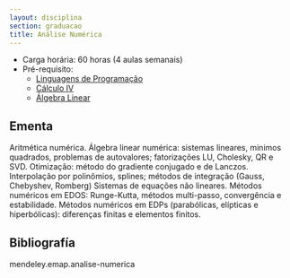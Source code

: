 ```yaml
---
layout: disciplina
section: graduacao
title: Análise Numérica
---
```


- Carga horária: 60 horas (4 aulas semanais)
- Pré-requisito: 
    - [Linguagens de Programação](linguagens-programacao.html)
    - [Cálculo IV](calculo-IV.html)
    - [Álgebra Linear](algebra-linear.html)

## Ementa 

Aritmética numérica. Álgebra linear numérica: sistemas lineares,
minimos quadrados, problemas de autovalores; fatorizações LU,
Cholesky, QR e SVD. Otimização: método do gradiente conjugado e de
Lanczos. Interpolação por polinômios, splines; métodos de integração
(Gauss, Chebyshev, Romberg) Sistemas de equações não lineares.
Métodos numéricos em EDOS: Runge-Kutta, métodos multi-passo,
convergência e estabilidade. Métodos numéricos em EDPs (parabólicas,
elípticas e hiperbólicas): diferenças finitas e elementos finitos.

## Bibliografía

mendeley.emap.analise-numerica
